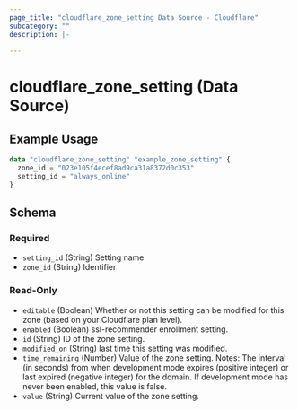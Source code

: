 ```yaml
---
page_title: "cloudflare_zone_setting Data Source - Cloudflare"
subcategory: ""
description: |-
  
---
```


# cloudflare_zone_setting (Data Source)



## Example Usage

```terraform
data "cloudflare_zone_setting" "example_zone_setting" {
  zone_id = "023e105f4ecef8ad9ca31a8372d0c353"
  setting_id = "always_online"
}
```

<!-- schema generated by tfplugindocs -->
## Schema

### Required

- `setting_id` (String) Setting name
- `zone_id` (String) Identifier

### Read-Only

- `editable` (Boolean) Whether or not this setting can be modified for this zone (based on your Cloudflare plan level).
- `enabled` (Boolean) ssl-recommender enrollment setting.
- `id` (String) ID of the zone setting.
- `modified_on` (String) last time this setting was modified.
- `time_remaining` (Number) Value of the zone setting.
Notes: The interval (in seconds) from when development mode expires (positive integer) or last expired (negative integer) for the domain. If development mode has never been enabled, this value is false.
- `value` (String) Current value of the zone setting.


